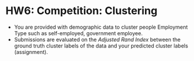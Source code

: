 # HW6: Competition: Clustering
- You are provided with demographic data to cluster people Employment Type such as self-employed, government employee.
- Submissions are evaluated on the *Adjusted Rand Index* between the ground truth cluster labels of the data and your predicted cluster labels (assignment).


